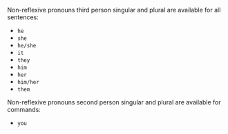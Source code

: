 Non-reflexive pronouns third person singular and plural are available for all sentences:

* `he` 
* `she` 
* `he/she` 
* `it` 
* `they` 
* `him` 
* `her` 
* `him/her` 
* `them`

Non-reflexive pronouns second person singular and plural are available for commands:

* `you`
